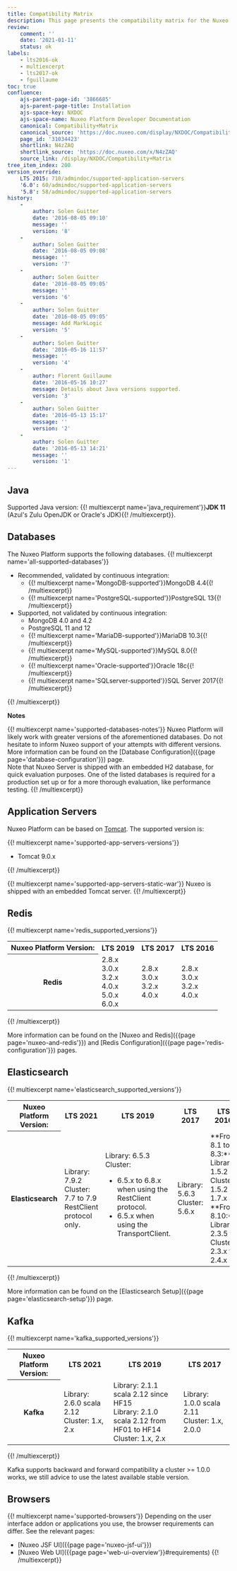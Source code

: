 ```yaml
---
title: Compatibility Matrix
description: This page presents the compatibility matrix for the Nuxeo Platform.
review:
    comment: ''
    date: '2021-01-11'
    status: ok
labels:
    - lts2016-ok
    - multiexcerpt
    - lts2017-ok
    - fguillaume
toc: true
confluence:
    ajs-parent-page-id: '3866685'
    ajs-parent-page-title: Installation
    ajs-space-key: NXDOC
    ajs-space-name: Nuxeo Platform Developer Documentation
    canonical: Compatibility+Matrix
    canonical_source: 'https://doc.nuxeo.com/display/NXDOC/Compatibility+Matrix'
    page_id: '31034423'
    shortlink: N4zZAQ
    shortlink_source: 'https://doc.nuxeo.com/x/N4zZAQ'
    source_link: /display/NXDOC/Compatibility+Matrix
tree_item_index: 200
version_override:
    LTS 2015: 710/admindoc/supported-application-servers
    '6.0': 60/admindoc/supported-application-servers
    '5.8': 58/admindoc/supported-application-servers
history:
    -
        author: Solen Guitter
        date: '2016-08-05 09:10'
        message: ''
        version: '8'
    -
        author: Solen Guitter
        date: '2016-08-05 09:08'
        message: ''
        version: '7'
    -
        author: Solen Guitter
        date: '2016-08-05 09:05'
        message: ''
        version: '6'
    -
        author: Solen Guitter
        date: '2016-08-05 09:05'
        message: Add MarkLogic
        version: '5'
    -
        author: Solen Guitter
        date: '2016-05-16 11:57'
        message: ''
        version: '4'
    -
        author: Florent Guillaume
        date: '2016-05-16 10:27'
        message: Details about Java versions supported.
        version: '3'
    -
        author: Solen Guitter
        date: '2016-05-13 15:17'
        message: ''
        version: '2'
    -
        author: Solen Guitter
        date: '2016-05-13 14:21'
        message: ''
        version: '1'
---
```

## Java

Supported Java version: {{! multiexcerpt name='java_requirement'}}**JDK 11** (Azul's Zulu OpenJDK or Oracle's JDK){{! /multiexcerpt}}.

## Databases

The Nuxeo Platform supports the following databases.
{{! multiexcerpt name='all-supported-databases'}}
<ul>
  <li>
    Recommended, validated by continuous integration:
    <ul>
      <li>{{! multiexcerpt name='MongoDB-supported'}}MongoDB 4.4{{! /multiexcerpt}}</li>
      <li>{{! multiexcerpt name='PostgreSQL-supported'}}PostgreSQL 13{{! /multiexcerpt}}</li>
    </ul>
  </li>
  <li>
    Supported, not validated by continuous integration:
    <ul>
      <li>MongoDB 4.0 and 4.2</li>
      <li>PostgreSQL 11 and 12</li>
      <li>{{! multiexcerpt name='MariaDB-supported'}}MariaDB 10.3{{! /multiexcerpt}}</li>
      <li>{{! multiexcerpt name='MySQL-supported'}}MySQL 8.0{{! /multiexcerpt}}</li>
      <li>{{! multiexcerpt name='Oracle-supported'}}Oracle 18c{{! /multiexcerpt}}</li>
      <li>{{! multiexcerpt name='SQLserver-supported'}}SQL Server 2017{{! /multiexcerpt}}</li>
    </ul>
  </li>
</ul>
{{! /multiexcerpt}}

**Notes**

{{! multiexcerpt name='supported-databases-notes'}}
Nuxeo Platform will likely work with greater versions of the aforementioned databases. Do not hesitate to inform Nuxeo support of your attempts with different versions.
More information can be found on the [Database Configuration]({{page page='database-configuration'}}) page.<br/>
Note that Nuxeo Server is shipped with an embedded H2 database, for quick evaluation purposes. One of the listed databases is required for a production set up or for a more thorough evaluation, like performance testing.
{{! /multiexcerpt}}

## Application Servers

Nuxeo Platform can be based on [Tomcat](http://tomcat.apache.org/). The supported version is:

{{! multiexcerpt name='supported-app-servers-versions'}}
<ul>
  <li>Tomcat 9.0.x</li>
</ul>
{{! /multiexcerpt}}

{{! multiexcerpt name='supported-app-servers-static-war'}}
Nuxeo is shipped with an embedded Tomcat server.
{{! /multiexcerpt}}

## Redis

{{! multiexcerpt name='redis_supported_versions'}}
<div class="table-scroll">
  <table class="hover">
    <tbody>
      <tr>
        <th colspan="1">Nuxeo Platform Version:</th>
        <th colspan="1">LTS 2019</th>
        <th colspan="1">LTS 2017</th>
        <th colspan="1">LTS 2016</th>
      </tr>
      <tr>
        <th colspan="1">Redis</th>
        <td colspan="1">2.8.x <br />
          3.0.x <br />
          3.2.x <br />
          4.0.x <br />
          5.0.x <br />
          6.0.x
        </td>
        <td colspan="1">2.8.x <br />
          3.0.x <br />
          3.2.x <br />
          4.0.x
        </td>
        <td colspan="1">2.8.x <br />
          3.0.x <br />
          3.2.x <br />
          4.0.x
        </td>
      </tr>
    </tbody>
  </table>
</div>
{{! /multiexcerpt}}

More information can be found on the [Nuxeo and Redis]({{page page='nuxeo-and-redis'}}) and [Redis Configuration]({{page page='redis-configuration'}}) pages.

## Elasticsearch

{{! multiexcerpt name='elasticsearch_supported_versions'}}
<div class="table-scroll">
  <table class="hover">
    <tbody>
      <tr>
        <th colspan="1">Nuxeo Platform Version:</th>
        <th colspan="1">LTS 2021</th>
        <th colspan="1">LTS 2019</th>
        <th colspan="1">LTS 2017</th>
        <th colspan="1">LTS 2016</th>
      </tr>
      <tr>
        <th colspan="1">Elasticsearch</th>
        <td colspan="1">
          Library: 7.9.2<br/>
          Cluster: 7.7 to 7.9 RestClient protocol only.
        </td>
        <td colspan="1">
          Library: 6.5.3<br/>
          Cluster:
          <ul>
            <li>6.5.x to 6.8.x when using the RestClient protocol.</li>
            <li>6.5.x when using the TransportClient.</li>
          </ul>
        </td>
        <td colspan="1">
          Library: 5.6.3<br/>
          Cluster: 5.6.x
        </td>
        <td colspan="1">
          **From 8.1 to 8.3:**<br/>
          Library: 1.5.2<br/>
          Cluster: 1.5.2 to 1.7.x<br/>
          **From 8.10:**<br/>
          Library: 2.3.5<br />
          Cluster: 2.3.x to 2.4.x
        </td>
      </tr>
    </tbody>
  </table>
</div>
{{! /multiexcerpt}}

More information can be found on the [Elasticsearch Setup]({{page page='elasticsearch-setup'}}) page.

## Kafka

{{! multiexcerpt name='kafka_supported_versions'}}

<div class="table-scroll">
  <table class="hover">
    <tbody>
      <tr>
        <th colspan="1">Nuxeo Platform Version:</th>
        <th colspan="1">LTS 2021</th>
        <th colspan="1">LTS 2019</th>
        <th colspan="1">LTS 2017</th>
      </tr>
      <tr>
        <th colspan="1">Kafka</th>
        <td colspan="1">
          Library: 2.6.0 scala 2.12<br/>
          Cluster: 1.x, 2.x
        </td>
        <td colspan="1">
          Library: 2.1.1 scala 2.12 since HF15<br/>
          Library: 2.1.0 scala 2.12 from HF01 to HF14<br/>
          Cluster: 1.x, 2.x
        </td>
        <td colspan="1">
          Library: 1.0.0 scala 2.11<br/>
          Cluster: 1.x, 2.0.0
        </td>
      </tr>
    </tbody>
  </table>
</div>
{{! /multiexcerpt}}

Kafka supports backward and forward compatibility a cluster >= 1.0.0 works,
we still advice to use the latest available stable version.

## Browsers

{{! multiexcerpt name='supported-browsers'}}
Depending on the user interface addon or applications you use, the browser requirements can differ. See the relevant pages:

- [Nuxeo JSF UI]({{page page='nuxeo-jsf-ui'}})
- [Nuxeo Web UI]({{page page='web-ui-overview'}}#requirements)
{{! /multiexcerpt}}
